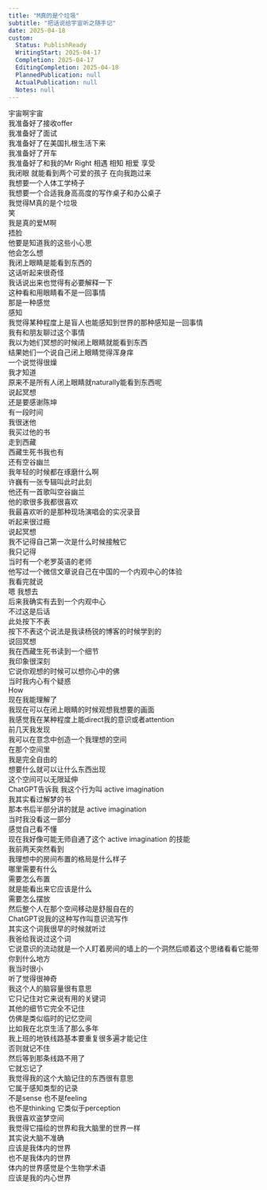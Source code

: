 ```yaml
---
title: "M真的是个垃圾"
subtitle: "把话说给宇宙听之随手记"
date: 2025-04-18
custom:
  Status: PublishReady
  WritingStart: 2025-04-17
  Completion: 2025-04-17
  EditingCompletion: 2025-04-18
  PlannedPublication: null
  ActualPublication: null
  Notes: null
---    
```

宇宙啊宇宙  
我准备好了接收offer  
我准备好了面试  
我准备好了在美国扎根生活下来  
我准备好了开车  
我准备好了和我的Mr Right 相遇 相知 相爱 享受  
我闭眼 就能看到两个可爱的孩子 在向我跑过来    
我想要一个人体工学椅子  
我想要一个合适我身高高度的写作桌子和办公桌子    
我觉得M真的是个垃圾  
笑  
我是真的爱M啊  
捂脸  
他要是知道我的这些小心思  
他会怎么想    
我闭上眼睛是能看到东西的  
这话听起来很奇怪  
我话说出来也觉得有必要解释一下  
这种看和用眼睛看不是一回事情  
那是一种感觉  
感知  
我觉得某种程度上是盲人也能感知到世界的那种感知是一回事情  
我有和朋友聊过这个事情  
我以为她们冥想的时候闭上眼睛就能看到东西  
结果她们一个说自己闭上眼睛觉得浑身痒  
一个说觉得很燥  
我才知道  
原来不是所有人闭上眼睛就naturally能看到东西呢    
说起冥想  
还是要感谢陈坤  
有一段时间  
我很迷他  
我买过他的书  
走到西藏  
西藏生死书我也有  
还有空谷幽兰  
我年轻的时候都在琢磨什么啊    
许巍有一张专辑叫此时此刻  
他还有一首歌叫空谷幽兰  
他的歌很多我都很喜欢  
我最喜欢听的是那种现场演唱会的实况录音  
听起来很过瘾    
说起冥想  
我不记得自己第一次是什么时候接触它  
我只记得  
当时有一个老罗英语的老师  
他写过一个微信文章说自己在中国的一个内观中心的体验  
我看完就说  
嗯 我想去  
后来我确实有去到一个内观中心  
不过这是后话  
此处按下不表  
按下不表这个说法是我读杨锐的博客的时候学到的    
说回冥想  
我在西藏生死书读到一个细节  
我印象很深刻  
它说你观想的时候可以想你心中的佛  
当时我内心有个疑惑  
How  
现在我能理解了  
我现在可以在闭上眼睛的时候观想我想要的画面  
我感觉我在某种程度上能direct我的意识或者attention    
前几天我发现  
我可以在意念中创造一个我理想的空间  
在那个空间里  
我是完全自由的  
想要什么就可以让什么东西出现  
这个空间可以无限延伸  
ChatGPT告诉我 我这个行为叫 active imagination    
我其实看过解梦的书  
那本书后半部分讲的就是 active imagination  
当时我没看这一部分  
感觉自己看不懂  
现在我好像可能无师自通了这个 active imagination 的技能    
我前两天突然看到  
我理想中的房间布置的格局是什么样子  
哪里需要有什么  
需要怎么布置  
就是能看出来它应该是什么  
需要怎么摆放  
然后整个人在那个空间移动是舒服自在的    
ChatGPT说我的这种写作叫意识流写作  
其实这个词我很早的时候就听过  
我爸给我说过这个词  
它说意识的流动就是一个人盯着房间的墙上的一个洞然后顺着这个思绪看看它能带你到什么地方  
我当时很小  
听了觉得很神奇    
我这个人的脑容量很有意思  
它只记住对它来说有用的关键词  
其他的细节它完全不记住  
仿佛是类似临时的记忆空间  
比如我在北京生活了那么多年  
我上班的地铁线路基本要重复很多遍才能记住  
否则就记不住  
然后等到那条线路不用了  
它就忘记了  
我觉得我的这个大脑记住的东西很有意思  
它属于感知类型的记录  
不是sense 也不是feeling  
也不是thinking 它类似于perception  
我很喜欢盗梦空间  
我觉得它描绘的世界和我大脑里的世界一样  
其实说大脑不准确  
应该是我体内的世界  
也不是我体内的世界  
体内的世界感觉是个生物学术语  
应该是我的内心世界    

